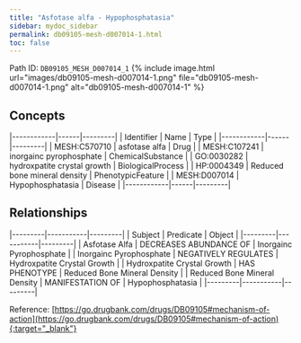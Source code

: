 ```yaml
---
title: "Asfotase alfa - Hypophosphatasia"
sidebar: mydoc_sidebar
permalink: db09105-mesh-d007014-1.html
toc: false 
---
```



Path ID: `DB09105_MESH_D007014_1`
{% include image.html url="images/db09105-mesh-d007014-1.png" file="db09105-mesh-d007014-1.png" alt="db09105-mesh-d007014-1" %}

## Concepts

|------------|------|---------|
| Identifier | Name | Type    |
|------------|------|---------|
| MESH:C570710 | asfotase alfa | Drug |
| MESH:C107241 | inorgainc pyrophosphate | ChemicalSubstance |
| GO:0030282 | hydroxpatite crystal growth | BiologicalProcess |
| HP:0004349 | Reduced bone mineral density | PhenotypicFeature |
| MESH:D007014 | Hypophosphatasia | Disease |
|------------|------|---------|

## Relationships

|---------|-----------|---------|
| Subject | Predicate | Object  |
|---------|-----------|---------|
| Asfotase Alfa | DECREASES ABUNDANCE OF | Inorgainc Pyrophosphate |
| Inorgainc Pyrophosphate | NEGATIVELY REGULATES | Hydroxpatite Crystal Growth |
| Hydroxpatite Crystal Growth | HAS PHENOTYPE | Reduced Bone Mineral Density |
| Reduced Bone Mineral Density | MANIFESTATION OF | Hypophosphatasia |
|---------|-----------|---------|

Reference: [https://go.drugbank.com/drugs/DB09105#mechanism-of-action](https://go.drugbank.com/drugs/DB09105#mechanism-of-action){:target="_blank"}